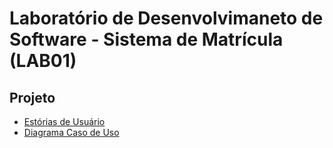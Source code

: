 # Laboratório de Desenvolvimaneto de Software - Sistema de Matrícula (LAB01)

## Projeto
- [Estórias de Usuário](./projeto/estorias_usuario.md)
- [Diagrama Caso de Uso](./projeto/diagrama_caso_de_uso.md)
